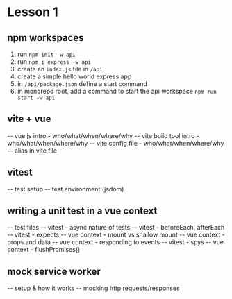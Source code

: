 # Lesson 1

## npm workspaces

1. run `npm init -w api`
2. run `npm i express -w api`
3. create an `index.js` file in `/api`
4. create a simple hello world express app
5. in `/api/package.json` define a start command
6. in monorepo root, add a command to start the api workspace `npm run start -w api`

## vite + vue

-- vue js intro - who/what/when/where/why
-- vite build tool intro - who/what/when/where/why
-- vite config file - who/what/when/where/why
-- alias in vite file

## vitest

-- test setup
-- test environment (jsdom)

## writing a unit test in a vue context

-- test files
-- vitest - async nature of tests
-- vitest - beforeEach, afterEach
-- vitest - expects
-- vue context - mount vs shallow mount
-- vue context - props and data
-- vue context - responding to events
-- vitest - spys
-- vue context - flushPromises()

## mock service worker

-- setup & how it works
-- mocking http requests/responses

